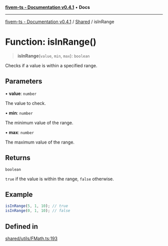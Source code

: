 [**fivem-ts - Documentation v0.4.1**](../../../README.md) • **Docs**

***

[fivem-ts - Documentation v0.4.1](../../../README.md) / [Shared](../README.md) / isInRange

# Function: isInRange()

> **isInRange**(`value`, `min`, `max`): `boolean`

Checks if a value is within a specified range.

## Parameters

• **value**: `number`

The value to check.

• **min**: `number`

The minimum value of the range.

• **max**: `number`

The maximum value of the range.

## Returns

`boolean`

`true` if the value is within the range, `false` otherwise.

## Example

```ts
isInRange(5, 1, 10); // true
isInRange(0, 1, 10); // false
```

## Defined in

[shared/utils/FMath.ts:193](https://github.com/Purpose-Dev/fivem-ts/blob/af9f57481b70813a163451854c2103aaaed13195/src/shared/utils/FMath.ts#L193)
